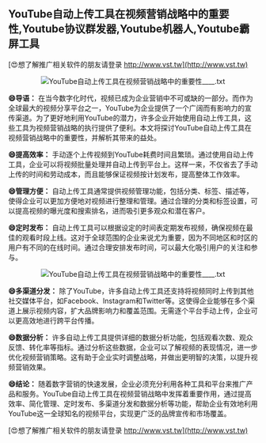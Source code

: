 ## **YouTube自动上传工具在视频营销战略中的重要性,Youtube协议群发器,Youtube机器人,Youtube霸屏工具**

[😍想了解推广相关软件的朋友请登录 http://www.vst.tw](http://www.vst.tw)

 <center><img src="https://vst.tw/MP4/tuiguang/png/6.png" alt="YouTube自动上传工具在视频营销战略中的重要性____.txt"></center>

**😄导语：**
在当今数字化时代，视频已成为企业营销中不可或缺的一部分。而作为全球最大的视频分享平台之一，YouTube为企业提供了一个广阔而有影响力的宣传渠道。为了更好地利用YouTube的潜力，许多企业开始使用自动上传工具，这些工具为视频营销战略的执行提供了便利。本文将探讨YouTube自动上传工具在视频营销战略中的重要性，并解析其带来的益处。

**😄提高效率：**
手动逐个上传视频到YouTube耗费时间且繁琐。通过使用自动上传工具，企业可以将视频批量处理并自动上传到平台上。这样一来，不仅省去了手动上传的时间和劳动成本，而且能够保证视频按计划发布，提高整体工作效率。

**😄管理方便：**
自动上传工具通常提供视频管理功能，包括分类、标签、描述等，使得企业可以更加方便地对视频进行整理和管理。通过合理的分类和标签设置，可以提高视频的曝光度和搜索排名，进而吸引更多观众和潜在客户。

**😄定时发布：**
自动上传工具可以根据设定的时间表定期发布视频，确保视频在最佳的观看时段上线。这对于全球范围的企业来说尤为重要，因为不同地区和时区的用户有不同的在线时间。通过合理安排发布时间，可以最大化吸引用户的关注和参与。

 <center><img src="https://vst.tw/MP4/tuiguang/png/5.png" alt="YouTube自动上传工具在视频营销战略中的重要性____.txt"></center>

**😄多渠道分发：**
除了YouTube，许多自动上传工具还支持将视频同时上传到其他社交媒体平台，如Facebook、Instagram和Twitter等。这使得企业能够在多个渠道上展示视频内容，扩大品牌影响力和覆盖范围。无需逐个平台手动上传，企业可以更高效地进行跨平台传播。

**😄数据分析：**
许多自动上传工具提供详细的数据分析功能，包括观看次数、观众反馈、转化率等指标。通过分析这些数据，企业可以了解视频的表现情况，进一步优化视频营销策略。这有助于企业实时调整战略，并做出更明智的决策，以提升视频营销效果。

**😄结论：**
随着数字营销的快速发展，企业必须充分利用各种工具和平台来推广产品和服务。YouTube自动上传工具在视频营销战略中发挥着重要作用，通过提高效率、简化管理、定时发布、多渠道分发和数据分析等功能，帮助企业有效地利用YouTube这一全球知名的视频平台，实现更广泛的品牌宣传和市场覆盖。

[😍想了解推广相关软件的朋友请登录 http://www.vst.tw](http://www.vst.tw)




